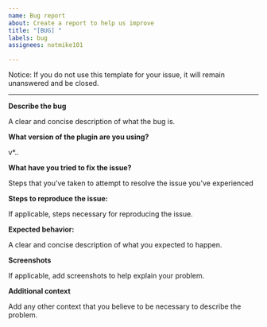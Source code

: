 ```yaml
---
name: Bug report
about: Create a report to help us improve
title: "[BUG] "
labels: bug
assignees: notmike101

---
```


Notice: If you do not use this template for your issue, it will remain unanswered and be closed.

----

**Describe the bug**

A clear and concise description of what the bug is.

**What version of the plugin are you using?**

v*.*.*

**What have you tried to fix the issue?**

Steps that you've taken to attempt to resolve the issue you've experienced

**Steps to reproduce the issue:**

If applicable, steps necessary for reproducing the issue.

**Expected behavior:**

A clear and concise description of what you expected to happen.

**Screenshots**

If applicable, add screenshots to help explain your problem.

**Additional context**

Add any other context that you believe to be necessary to describe the problem.